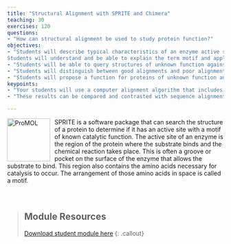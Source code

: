 ```yaml
---
title: "Structural Alignment with SPRITE and Chimera"
teaching: 30
exercises: 120
questions:
- "How can structural alignment be used to study protein function?"
objectives:
- "Students will describe typical characteristics of an enzyme active site.
Students will understand and be able to explain the term motif and apply it to enzyme active sites."
- "Students will be able to query structures of unknown function against a library of enzyme active site motif templates."
- "Students will distinguish between good alignments and poor alignments."
- "Students will propose a function for proteins of unknown function and develop plans for testing their hypothesis in silico and in vitro."
keypoints:
- "Your students will use a computer alignment algorithm that includes quantitative measures and visual inspection to measure quality of alignments."
- "These results can be compared and contrasted with sequence alignment (BLAST, Pfam) and and full backbone alignment (Dali) results in other BASIL modules."

---
```

<img src="../fig/promol.png" alt="ProMOL" width="100" style="float: left; margin-top: 0px; margin-right: 10px" />
SPRITE is a software package that can search the structure of a protein to determine if it has an active site with a motif of known catalytic function. The active site of an enzyme is the region of the protein where the substrate binds and the chemical reaction takes place. This is often a groove or pocket on the surface of the enzyme that allows the substrate to bind. This region also contains the amino acids necessary for catalysis to occur. The arrangement of those amino acids in space is called a motif. 
<br/><br/><br/>

> ## Module Resources
>[Download student module here](https://docs.google.com/document/d/1ofdsUGAQmP-5c48BwUzvjPoeNHz782mfkSfNVA57LiE/edit?usp=sharing)
{: .callout}

